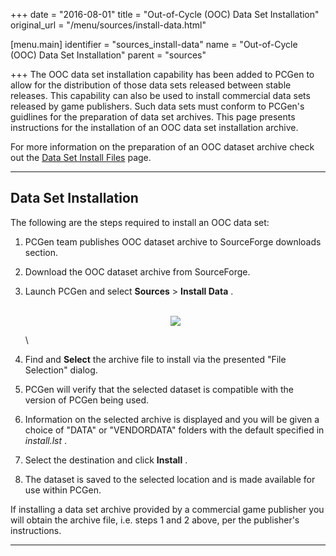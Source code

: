 +++
date = "2016-08-01"
title = "Out-of-Cycle (OOC) Data Set Installation"
original_url = "/menu/sources/install-data.html"

[menu.main]
    identifier = "sources_install-data"
    name = "Out-of-Cycle (OOC) Data Set Installation"
    parent = "sources"
    
+++
The OOC data set installation capability has been added to PCGen to
allow for the distribution of those data sets released between stable
releases. This capability can also be used to install commercial data
sets released by game publishers. Such data sets must conform to PCGen's
guidlines for the preparation of data set archives. This page presents
instructions for the installation of an OOC data set installation
archive.

For more information on the preparation of an OOC dataset archive check
out the [Data Set Install Files](/list/data/install.html) page.

------------------------------------------------------------------------

<span id="installation"></span>

Data Set Installation
---------------------

The following are the steps required to install an OOC data set:

1.  PCGen team publishes OOC dataset archive to SourceForge
    downloads section.
2.  Download the OOC dataset archive from SourceForge.
3.  Launch PCGen and select **Sources** &gt; **Install Data** .
    <div align="center">

    \
    ![](../../images/menus/sources/menu_sources_03_installdata.png)

    </div>

    \
4.  Find and **Select** the archive file to install via the presented
    "File Selection" dialog.
5.  PCGen will verify that the selected dataset is compatible with the
    version of PCGen being used.
6.  Information on the selected archive is displayed and you will be
    given a choice of "DATA" or "VENDORDATA" folders with the default
    specified in *install.lst* .
7.  Select the destination and click **Install** .
8.  The dataset is saved to the selected location and is made available
    for use within PCGen.

If installing a data set archive provided by a commercial game publisher
you will obtain the archive file, i.e. steps 1 and 2 above, per the
publisher's instructions.

------------------------------------------------------------------------



